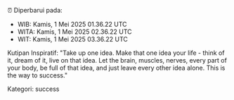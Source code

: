 ⏰ Diperbarui pada:
- WIB: Kamis, 1 Mei 2025 01.36.22 UTC
- WITA: Kamis, 1 Mei 2025 02.36.22 UTC
- WIT: Kamis, 1 Mei 2025 03.36.22 UTC

Kutipan Inspiratif:
"Take up one idea. Make that one idea your life - think of it, dream of it, live on that idea. Let the brain, muscles, nerves, every part of your body, be full of that idea, and just leave every other idea alone. This is the way to success."


Kategori: success

